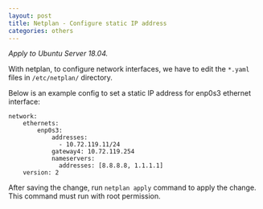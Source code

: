 ```yaml
---
layout: post
title: Netplan - Configure static IP address
categories: others
---
```


*Apply to Ubuntu Server 18.04.*

With netplan, to configure network interfaces, we have to edit the `*.yaml` files in `/etc/netplan/` directory.

Below is an example config to set a static IP address for enp0s3 ethernet interface:

```
network:
    ethernets:
        enp0s3:
            addresses:
              - 10.72.119.11/24
            gateway4: 10.72.119.254
            nameservers:
              addresses: [8.8.8.8, 1.1.1.1]
    version: 2
```

After saving the change, run `netplan apply` command to apply the change. This command must run with root permission.

